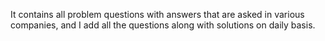 It contains all problem questions with answers that are asked in various companies, and I add all the questions along with solutions on daily basis.
